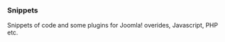 <h3>Snippets</h3>
<p>Snippets of code and some plugins for Joomla! overides, Javascript, PHP etc.</p>
